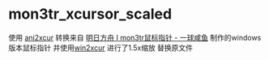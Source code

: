 # mon3tr_xcursor_scaled

使用 [ani2xcur](https://github.com/licyk/ani2xcur) 转换来自 [明日方舟 I mon3tr鼠标指针 - 一球咸鱼](https://bilibili.com/video/BV1NSuCz3E1v/?p=1) 制作的windows版本鼠标指针 并使用[win2xcur](https://github.com/quantum5/win2xcur) 进行了1.5x缩放 替换原文件

